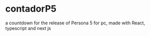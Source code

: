 # contadorP5
a countdown for the release of Persona 5 for pc, made with React, typescript and next js
